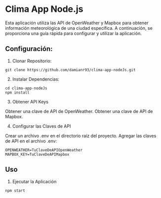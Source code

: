 # Clima App Node.js

Esta aplicación utiliza las API de OpenWeather y Mapbox para obtener información meteorológica de una ciudad específica. A continuación, se proporciona una guía rápida para configurar y utilizar la aplicación.

## Configuración:

1. Clonar Repositorio:

 ```
 git clone https://github.com/damianr93/clima-app-nodeJs.git
 ```

 2. Instalar Dependencias:

 ```
cd clima-app-nodeJs
npm install
 ```
3. Obtener API Keys

Obtener una clave de API de OpenWeather.
Obtener una clave de API de Mapbox.

4. Configurar las Claves de API

Crear un archivo .env en el directorio raíz del proyecto.
Agregar las claves de API en el archivo .env:

 ```
OPENWEATHER=TuClaveDeAPIOpenWeather
MAPBOX_KEY=TuClaveDeAPIMapbox
 ```

 ## Uso

 1. Ejecutar la Aplicación

````
npm start
````
